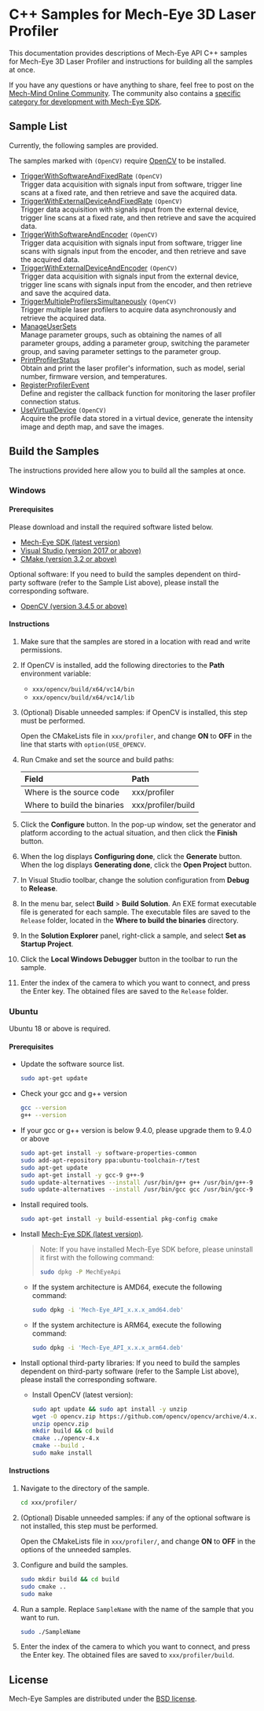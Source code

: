 # C++ Samples for Mech-Eye 3D Laser Profiler

This documentation provides descriptions of Mech-Eye API C++ samples for Mech-Eye 3D Laser Profiler and instructions for building all the samples at once.

If you have any questions or have anything to share, feel free to post on the [Mech-Mind Online Community](https://community.mech-mind.com/). The community also contains a [specific category for development with Mech-Eye SDK](https://community.mech-mind.com/c/mech-eye-sdk-development/19).

## Sample List

Currently, the following samples are provided.

The samples marked with `(OpenCV)` require [OpenCV](https://opencv.org/releases/) to be installed.  

* [TriggerWithSoftwareAndFixedRate](https://github.com/MechMindRobotics/mecheye_cpp_samples/tree/master/profiler/TriggerWithSoftwareAndFixedRate) `(OpenCV)`  
  Trigger data acquisition with signals input from software, trigger line scans at a fixed rate, and then retrieve and save the acquired data.
* [TriggerWithExternalDeviceAndFixedRate](https://github.com/MechMindRobotics/mecheye_cpp_samples/tree/master/profiler/TriggerWithExternalDeviceAndFixedRate) `(OpenCV)`  
  Trigger data acquisition with signals input from the external device, trigger line scans at a fixed rate, and then retrieve and save the acquired data.
* [TriggerWithSoftwareAndEncoder](https://github.com/MechMindRobotics/mecheye_cpp_samples/tree/master/profiler/TriggerWithSoftwareAndEncoder) `(OpenCV)`  
  Trigger data acquisition with signals input from software, trigger line scans with signals input from the encoder, and then retrieve and save the acquired data.
* [TriggerWithExternalDeviceAndEncoder](https://github.com/MechMindRobotics/mecheye_cpp_samples/tree/master/profiler/TriggerWithExternalDeviceAndEncoder) `(OpenCV)`  
  Trigger data acquisition with signals input from the external device, trigger line scans with signals input from the encoder, and then retrieve and save the acquired data.
* [TriggerMultipleProfilersSimultaneously](https://github.com/MechMindRobotics/mecheye_cpp_samples/tree/master/profiler/TriggerMultipleProfilersSimultaneously) `(OpenCV)`  
  Trigger multiple laser profilers to acquire data asynchronously and retrieve the acquired data.
* [ManageUserSets](https://github.com/MechMindRobotics/mecheye_cpp_samples/tree/master/profiler/ManageUserSets)  
  Manage parameter groups, such as obtaining the names of all parameter groups, adding a parameter group, switching the parameter group, and saving parameter settings to the parameter group.
* [PrintProfilerStatus](https://github.com/MechMindRobotics/mecheye_cpp_samples/tree/master/profiler/PrintProfilerStatus)  
  Obtain and print the laser profiler's information, such as model, serial number, firmware version, and temperatures.
* [RegisterProfilerEvent](https://github.com/MechMindRobotics/mecheye_cpp_samples/tree/master/profiler/RegisterProfilerEvent)  
  Define and register the callback function for monitoring the laser profiler connection status.
* [UseVirtualDevice](https://github.com/MechMindRobotics/mecheye_cpp_samples/tree/master/profiler/UseVirtualDevice) `(OpenCV)`  
  Acquire the profile data stored in a virtual device, generate the intensity image and depth map, and save the images.

## Build the Samples

The instructions provided here allow you to build all the samples at once.

### Windows

#### Prerequisites

Please download and install the required software listed below.

* [Mech-Eye SDK (latest version)](https://downloads.mech-mind.com/?tab=tab-sdk)
* [Visual Studio (version 2017 or above)](https://visualstudio.microsoft.com/vs/community/)
* [CMake (version 3.2 or above)](https://cmake.org/download/)

Optional software: If you need to build the samples dependent on third-party software (refer to the Sample List above), please install the corresponding software.

* [OpenCV (version 3.4.5 or above)](https://opencv.org/releases/)

#### Instructions

1. Make sure that the samples are stored in a location with read and write permissions.
2. If OpenCV is installed, add the following directories to the **Path** environment variable:

   * `xxx/opencv/build/x64/vc14/bin`
   * `xxx/opencv/build/x64/vc14/lib`

3. (Optional) Disable unneeded samples: if OpenCV is installed, this step must be performed.

   Open the CMakeLists file in `xxx/profiler`, and change **ON** to **OFF** in the line that starts with `option(USE_OPENCV`.

4. Run Cmake and set the source and build paths:

   | Field                       | Path                 |
   | :----                       | :----                |
   | Where is the source code    | xxx/profiler         |
   | Where to build the binaries | xxx/profiler/build   |

5. Click the **Configure** button. In the pop-up window, set the generator and platform according to the actual situation, and then click the **Finish** button.
6. When the log displays **Configuring done**, click the **Generate** button. When the log displays **Generating done**, click the **Open Project** button.
7. In Visual Studio toolbar, change the solution configuration from **Debug** to **Release**.
8. In the menu bar, select **Build** > **Build Solution**. An EXE format executable file is generated for each sample. The executable files are saved to the `Release` folder, located in the **Where to build the binaries** directory.
9. In the **Solution Explorer** panel, right-click a sample, and select **Set as Startup Project**.
10. Click the **Local Windows Debugger** button in the toolbar to run the sample.
11. Enter the index of the camera to which you want to connect, and press the Enter key. The obtained files are saved to the `Release` folder.

### Ubuntu

Ubuntu 18 or above is required.

#### Prerequisites

* Update the software source list.

  ```bash
  sudo apt-get update
  ```

* Check your gcc and g++ version

   ```bash
   gcc --version
   g++ --version
   ```

* If your gcc or g++ version is below 9.4.0, please upgrade them to 9.4.0 or above

   ```bash
   sudo apt-get install -y software-properties-common
   sudo add-apt-repository ppa:ubuntu-toolchain-r/test
   sudo apt-get update
   sudo apt-get install -y gcc-9 g++-9
   sudo update-alternatives --install /usr/bin/g++ g++ /usr/bin/g++-9 60
   sudo update-alternatives --install /usr/bin/gcc gcc /usr/bin/gcc-9 60
   ```

* Install required tools.
  
  ```bash
  sudo apt-get install -y build-essential pkg-config cmake
  ```

* Install [Mech-Eye SDK (latest version)](https://downloads.mech-mind.com/?tab=tab-sdk).

  >Note: If you have installed Mech-Eye SDK before, please uninstall it first with the following command:
  >
  >```bash
  >sudo dpkg -P MechEyeApi
  >```
  
  * If the system architecture is AMD64, execute the following command:

    ```bash
    sudo dpkg -i 'Mech-Eye_API_x.x.x_amd64.deb'
    ```

  * If the system architecture is ARM64, execute the following command:

    ```bash
    sudo dpkg -i 'Mech-Eye_API_x.x.x_arm64.deb'
    ```

* Install optional third-party libraries: If you need to build the samples dependent on third-party software (refer to the Sample List above), please install the corresponding software.

  * Install OpenCV (latest version):

    ```bash
    sudo apt update && sudo apt install -y unzip
    wget -O opencv.zip https://github.com/opencv/opencv/archive/4.x.zip
    unzip opencv.zip
    mkdir build && cd build
    cmake ../opencv-4.x
    cmake --build .
    sudo make install
    ```

#### Instructions

1. Navigate to the directory of the sample.

   ```bash
   cd xxx/profiler/
   ```

2. (Optional) Disable unneeded samples: if any of the optional software is not installed, this step must be performed.

   Open the CMakeLists file in `xxx/profiler/`, and change **ON** to **OFF** in the options of the unneeded samples.

3. Configure and build the samples.

   ```bash
   sudo mkdir build && cd build
   sudo cmake ..
   sudo make
   ```

4. Run a sample. Replace `SampleName` with the name of the sample that you want to run.

   ```bash
   sudo ./SampleName
   ```

5. Enter the index of the camera to which you want to connect, and press the Enter key. The obtained files are saved to `xxx/profiler/build`.

## License

Mech-Eye Samples are distributed under the [BSD license](https://github.com/MechMindRobotics/mecheye_cpp_samples/blob/master/LICENSE).
